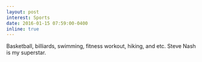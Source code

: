 ```yaml
---
layout: post
interest: Sports
date: 2016-01-15 07:59:00-0400
inline: true
---
```


Basketball, billiards, swimming, fitness workout, hiking, and etc. Steve Nash is my superstar.
